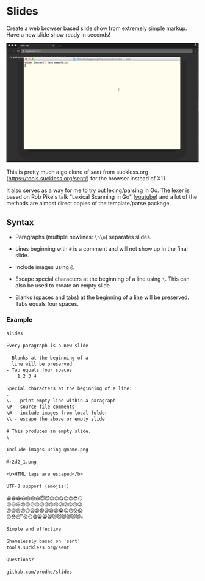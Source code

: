 # Slides

Create a web browser based slide show from extremely simple markup. Have a new slide show ready in seconds!

![Slides](./slides.gif)

This is pretty much a go clone of *sent* from suckless.org (https://tools.suckless.org/sent/) for the browser instead of X11.

It also serves as a way for me to try out lexing/parsing in Go. The lexer is based on Rob Pike's talk "Lexical Scanning in Go" ([youtube](https://www.youtube.com/watch?v=HxaD_trXwRE)) and a lot of the methods are almost direct copies of the template/parse package.

## Syntax

- Paragraphs (multiple newlines: `\n\n`) separates slides.

- Lines beginning with `#` is a comment and will not show up in the final slide.

- Include images using `@`.

- Escape special characters at the beginning of a line using `\`. This can also be used to create an empty slide.

- Blanks (spaces and tabs) at the beginning of a line will be preserved. Tabs equals four spaces.

### Example

```
slides

Every paragraph is a new slide

- Blanks at the beginning of a
  line will be preserved
- Tab equals four spaces
	1 2 3 4

Special characters at the beginning of a line:
.
\. - print empty line within a paragraph
\# - source file comments
\@ - include images from local folder
\\ - escape the above or empty slide

# This produces an empty slide.
\

Include images using @name.png

@r2d2_1.png

<b>HTML tags are escaped</b>

UTF-8 support (emojis!)

😀😁😂😃😄😅😆😇😈😉😊😋😌😍😎😏
😐😑😒😓😔😕😖😗😘😙😚😛😜😝😞😟
😠😡😢😣😥😦😧😨😩😪😫😭😮😯😰😱
😲😳😴😵😶😷😸😹😺😻😼😽😾😿🙀☠

Simple and effective

Shamelessly based on 'sent'
tools.suckless.org/sent

Questions?

github.com/prodhe/slides
```
